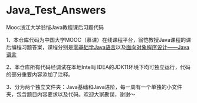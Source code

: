 # Java_Test_Answers
Mooc浙江大学翁恺Java教程课后习题代码

1、本仓库代码为中国大学MOOC（慕课）在线课程平台，翁恺教授Java课程的课后编程习题答案，课程分别是[零基础学Java语言](https://www.icourse163.org/learn/ZJU-1001541001?tid=1206776255#/learn/announce)以及[面向对象程序设计——Java语言](https://www.icourse163.org/learn/ZJU-1001542001?tid=1207383215#/learn/announce)

2、本仓库所有代码经调试在本地Intellij IDEA的JDK11环境下均可独立运行，代码的部分重要内容添加了注释。

3、分为两个独立文件夹：Java基础和Java进阶，每一周有一个单独的小文件夹，包含题目内容要求以及代码。欢迎大家勘误，谢谢～
